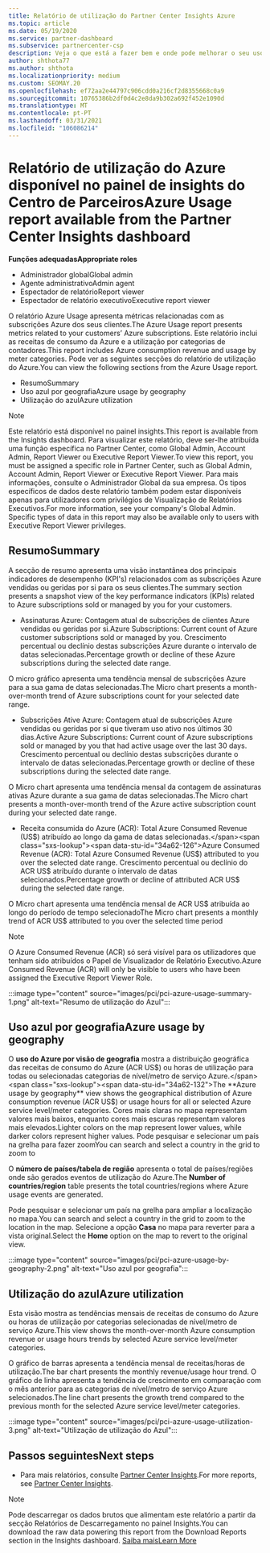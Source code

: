 ```yaml
---
title: Relatório de utilização do Partner Center Insights Azure
ms.topic: article
ms.date: 05/19/2020
ms.service: partner-dashboard
ms.subservice: partnercenter-csp
description: Veja o que está a fazer bem e onde pode melhorar o seu uso de subscrições Azure que vende ou gere para os seus clientes.
author: shthota77
ms.author: shthota
ms.localizationpriority: medium
ms.custom: SEOMAY.20
ms.openlocfilehash: ef72aa2e44797c906cdd0a216cf2d8355668c0a9
ms.sourcegitcommit: 10765386b2df0d4c2e8da9b302a692f452e1090d
ms.translationtype: MT
ms.contentlocale: pt-PT
ms.lasthandoff: 03/31/2021
ms.locfileid: "106086214"
---
```

# <a name="azure-usage-report-available-from-the-partner-center-insights-dashboard"></a><span data-ttu-id="34a62-103">Relatório de utilização do Azure disponível no painel de insights do Centro de Parceiros</span><span class="sxs-lookup"><span data-stu-id="34a62-103">Azure Usage report available from the Partner Center Insights dashboard</span></span>

<span data-ttu-id="34a62-104">**Funções adequadas**</span><span class="sxs-lookup"><span data-stu-id="34a62-104">**Appropriate roles**</span></span>

- <span data-ttu-id="34a62-105">Administrador global</span><span class="sxs-lookup"><span data-stu-id="34a62-105">Global admin</span></span>
- <span data-ttu-id="34a62-106">Agente administrativo</span><span class="sxs-lookup"><span data-stu-id="34a62-106">Admin agent</span></span>
- <span data-ttu-id="34a62-107">Espectador de relatório</span><span class="sxs-lookup"><span data-stu-id="34a62-107">Report viewer</span></span>
- <span data-ttu-id="34a62-108">Espectador de relatório executivo</span><span class="sxs-lookup"><span data-stu-id="34a62-108">Executive report viewer</span></span>

<span data-ttu-id="34a62-109">O relatório Azure Usage apresenta métricas relacionadas com as subscrições Azure dos seus clientes.</span><span class="sxs-lookup"><span data-stu-id="34a62-109">The Azure Usage report presents metrics related to your customers’ Azure subscriptions.</span></span> <span data-ttu-id="34a62-110">Este relatório inclui as receitas de consumo da Azure e a utilização por categorias de contadores.</span><span class="sxs-lookup"><span data-stu-id="34a62-110">This report includes Azure consumption revenue and usage by meter categories.</span></span> <span data-ttu-id="34a62-111">Pode ver as seguintes secções do relatório de utilização do Azure.</span><span class="sxs-lookup"><span data-stu-id="34a62-111">You can view the following sections from the Azure Usage report.</span></span>

- <span data-ttu-id="34a62-112">Resumo</span><span class="sxs-lookup"><span data-stu-id="34a62-112">Summary</span></span>
- <span data-ttu-id="34a62-113">Uso azul por geografia</span><span class="sxs-lookup"><span data-stu-id="34a62-113">Azure usage by geography</span></span>
- <span data-ttu-id="34a62-114">Utilização do azul</span><span class="sxs-lookup"><span data-stu-id="34a62-114">Azure utilization</span></span>

 > [!NOTE]
 > <span data-ttu-id="34a62-115">Este relatório está disponível no painel insights.</span><span class="sxs-lookup"><span data-stu-id="34a62-115">This report is available from the Insights dashboard.</span></span> <span data-ttu-id="34a62-116">Para visualizar este relatório, deve ser-lhe atribuída uma função específica no Partner Center, como Global Admin, Account Admin, Report Viewer ou Executive Report Viewer.</span><span class="sxs-lookup"><span data-stu-id="34a62-116">To view this report, you must be assigned a specific role in Partner Center, such as Global Admin, Account Admin, Report Viewer or Executive Report Viewer.</span></span> <span data-ttu-id="34a62-117">Para mais informações, consulte o Administrador Global da sua empresa. Os tipos específicos de dados deste relatório também podem estar disponíveis apenas para utilizadores com privilégios de Visualização de Relatórios Executivos.</span><span class="sxs-lookup"><span data-stu-id="34a62-117">For more information, see your company's Global Admin. Specific types of data in this report may also be available only to users with Executive Report Viewer privileges.</span></span>

## <a name="summary"></a><span data-ttu-id="34a62-118">Resumo</span><span class="sxs-lookup"><span data-stu-id="34a62-118">Summary</span></span>

<span data-ttu-id="34a62-119">A secção de resumo apresenta uma visão instantânea dos principais indicadores de desempenho (KPI's) relacionados com as subscrições Azure vendidas ou geridas por si para os seus clientes.</span><span class="sxs-lookup"><span data-stu-id="34a62-119">The summary section presents a snapshot view of the key performance indicators (KPIs) related to Azure subscriptions sold or managed by you for your customers.</span></span>  

- <span data-ttu-id="34a62-120">Assinaturas Azure: Contagem atual de subscrições de clientes Azure vendidas ou geridas por si.</span><span class="sxs-lookup"><span data-stu-id="34a62-120">Azure Subscriptions: Current count of Azure customer subscriptions sold or managed by you.</span></span>
<span data-ttu-id="34a62-121">Crescimento percentual ou declínio destas subscrições Azure durante o intervalo de datas selecionadas.</span><span class="sxs-lookup"><span data-stu-id="34a62-121">Percentage growth or decline of these Azure subscriptions during the selected date range.</span></span>

<span data-ttu-id="34a62-122">O micro gráfico apresenta uma tendência mensal de subscrições Azure para a sua gama de datas selecionadas.</span><span class="sxs-lookup"><span data-stu-id="34a62-122">The Micro chart presents a month-over-month trend of Azure subscriptions count for your selected date range.</span></span>
- <span data-ttu-id="34a62-123">Subscrições Ative Azure: Contagem atual de subscrições Azure vendidas ou geridas por si que tiveram uso ativo nos últimos 30 dias.</span><span class="sxs-lookup"><span data-stu-id="34a62-123">Active Azure Subscriptions: Current count of Azure subscriptions sold or managed by you that had active usage over the last 30 days.</span></span>
<span data-ttu-id="34a62-124">Crescimento percentual ou declínio destas subscrições durante o intervalo de datas selecionadas.</span><span class="sxs-lookup"><span data-stu-id="34a62-124">Percentage growth or decline of these subscriptions during the selected date range.</span></span>

<span data-ttu-id="34a62-125">O Micro chart apresenta uma tendência mensal da contagem de assinaturas ativas Azure durante a sua gama de datas selecionadas.</span><span class="sxs-lookup"><span data-stu-id="34a62-125">The Micro chart presents a month-over-month trend of the Azure active subscription count during your selected date range.</span></span>

- <span data-ttu-id="34a62-126">Receita consumida do Azure (ACR): Total Azure Consumed Revenue (US$) atribuído ao longo da gama de datas selecionadas.</span><span class="sxs-lookup"><span data-stu-id="34a62-126">Azure Consumed Revenue (ACR): Total Azure Consumed Revenue (US$) attributed to you over the selected date range.</span></span>
<span data-ttu-id="34a62-127">Crescimento percentual ou declínio do ACR US$ atribuído durante o intervalo de datas selecionados.</span><span class="sxs-lookup"><span data-stu-id="34a62-127">Percentage growth or decline of attributed ACR US$ during the selected date range.</span></span> 

<span data-ttu-id="34a62-128">O Micro chart apresenta uma tendência mensal de ACR US$ atribuída ao longo do período de tempo selecionado</span><span class="sxs-lookup"><span data-stu-id="34a62-128">The Micro chart presents a monthly trend of ACR US$ attributed to you over the selected time period</span></span>


> [!NOTE]
 > <span data-ttu-id="34a62-129">O Azure Consumed Revenue (ACR) só será visível para os utilizadores que tenham sido atribuídos o Papel de Visualizador de Relatório Executivo.</span><span class="sxs-lookup"><span data-stu-id="34a62-129">Azure Consumed Revenue (ACR) will only be visible to users who have been assigned the Executive Report Viewer Role.</span></span>

:::image type="content" source="images/pci/pci-azure-usage-summary-1.png" alt-text="Resumo de utilização do Azul":::

## <a name="azure-usage-by-geography"></a><span data-ttu-id="34a62-131">Uso azul por geografia</span><span class="sxs-lookup"><span data-stu-id="34a62-131">Azure usage by geography</span></span>

<span data-ttu-id="34a62-132">O **uso do Azure por visão de geografia** mostra a distribuição geográfica das receitas de consumo do Azure (ACR US$) ou horas de utilização para todas ou selecionadas categorias de nível/metro de serviço Azure.</span><span class="sxs-lookup"><span data-stu-id="34a62-132">The **Azure usage by geography** view shows the geographical distribution of Azure consumption revenue (ACR US$) or usage hours for all or selected Azure service level/meter categories.</span></span> <span data-ttu-id="34a62-133">Cores mais claras no mapa representam valores mais baixos, enquanto cores mais escuras representam valores mais elevados.</span><span class="sxs-lookup"><span data-stu-id="34a62-133">Lighter colors on the map represent lower values, while darker colors represent higher values.</span></span> <span data-ttu-id="34a62-134">Pode pesquisar e selecionar um país na grelha para fazer zoom</span><span class="sxs-lookup"><span data-stu-id="34a62-134">You can search and select a country in the grid to zoom to</span></span> 

<span data-ttu-id="34a62-135">O **número de países/tabela de região** apresenta o total de países/regiões onde são gerados eventos de utilização do Azure.</span><span class="sxs-lookup"><span data-stu-id="34a62-135">The **Number of countries/region** table presents the total countries/regions where Azure usage events are generated.</span></span>

<span data-ttu-id="34a62-136">Pode pesquisar e selecionar um país na grelha para ampliar a localização no mapa.</span><span class="sxs-lookup"><span data-stu-id="34a62-136">You can search and select a country in the grid to zoom to the location in the map.</span></span> <span data-ttu-id="34a62-137">Selecione a opção **Casa** no mapa para reverter para a vista original.</span><span class="sxs-lookup"><span data-stu-id="34a62-137">Select the **Home** option on the map to revert to the original view.</span></span>

:::image type="content" source="images/pci/pci-azure-usage-by-geography-2.png" alt-text="Uso azul por geografia":::

## <a name="azure-utilization"></a><span data-ttu-id="34a62-139">Utilização do azul</span><span class="sxs-lookup"><span data-stu-id="34a62-139">Azure utilization</span></span>

<span data-ttu-id="34a62-140">Esta visão mostra as tendências mensais de receitas de consumo do Azure ou horas de utilização por categorias selecionadas de nível/metro de serviço Azure.</span><span class="sxs-lookup"><span data-stu-id="34a62-140">This view shows the month-over-month Azure consumption revenue or usage hours trends by selected Azure service level/meter categories.</span></span> 

<span data-ttu-id="34a62-141">O gráfico de barras apresenta a tendência mensal de receitas/horas de utilização.</span><span class="sxs-lookup"><span data-stu-id="34a62-141">The bar chart presents the monthly revenue/usage hour trend.</span></span> <span data-ttu-id="34a62-142">O gráfico de linha apresenta a tendência de crescimento em comparação com o mês anterior para as categorias de nível/metro de serviço Azure selecionados.</span><span class="sxs-lookup"><span data-stu-id="34a62-142">The line chart presents the growth trend compared to the previous month for the selected Azure service level/meter categories.</span></span>

:::image type="content" source="images/pci/pci-azure-usage-utilization-3.png" alt-text="Utilização de utilização do Azul":::

## <a name="next-steps"></a><span data-ttu-id="34a62-144">Passos seguintes</span><span class="sxs-lookup"><span data-stu-id="34a62-144">Next steps</span></span>

- <span data-ttu-id="34a62-145">Para mais relatórios, consulte [Partner Center Insights](partner-center-insights.md).</span><span class="sxs-lookup"><span data-stu-id="34a62-145">For more reports, see [Partner Center Insights](partner-center-insights.md).</span></span>

>[!NOTE] 
> <span data-ttu-id="34a62-146">Pode descarregar os dados brutos que alimentam este relatório a partir da secção Relatórios de Descarregamento no painel Insights.</span><span class="sxs-lookup"><span data-stu-id="34a62-146">You can download the raw data powering this report from the Download Reports section in the Insights dashboard.</span></span> [<span data-ttu-id="34a62-147">Saiba mais</span><span class="sxs-lookup"><span data-stu-id="34a62-147">Learn More</span></span>](pci-download-reports.md) 
